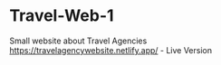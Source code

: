 ﻿# Travel-Web-1
Small website about Travel Agencies
https://travelagencywebsite.netlify.app/ - Live Version
